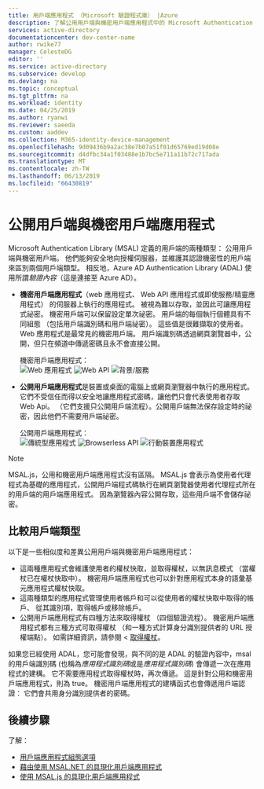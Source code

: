 ```yaml
---
title: 用戶端應用程式 （Microsoft 驗證程式庫） |Azure
description: 了解公用用戶端與機密用戶端應用程式中的 Microsoft Authentication Library (MSAL)。
services: active-directory
documentationcenter: dev-center-name
author: rwike77
manager: CelesteDG
editor: ''
ms.service: active-directory
ms.subservice: develop
ms.devlang: na
ms.topic: conceptual
ms.tgt_pltfrm: na
ms.workload: identity
ms.date: 04/25/2019
ms.author: ryanwi
ms.reviewer: saeeda
ms.custom: aaddev
ms.collection: M365-identity-device-management
ms.openlocfilehash: 9d09436b9a2ac38e7b07a51f01d65769ed19d08e
ms.sourcegitcommit: d4dfbc34a1f03488e1b7bc5e711a11b72c717ada
ms.translationtype: MT
ms.contentlocale: zh-TW
ms.lasthandoff: 06/13/2019
ms.locfileid: "66430819"
---
```

# <a name="public-client-and-confidential-client-applications"></a>公開用戶端與機密用戶端應用程式
Microsoft Authentication Library (MSAL) 定義的用戶端的兩種類型： 公用用戶端與機密用戶端。 他們能夠安全地向授權伺服器，並維護其認證機密性的用戶端來區別兩個用戶端類型。 相反地，Azure AD Authentication Library (ADAL) 使用所謂*驗證內容*（這是連接至 Azure AD）。

- **機密用戶端應用程式**（web 應用程式、 Web API 應用程式或即使服務/精靈應用程式） 的伺服器上執行的應用程式。 被視為難以存取，並因此可讓應用程式祕密。 機密用戶端可以保留設定單次祕密。 用戶端的每個執行個體具有不同組態 （包括用戶端識別碼和用戶端祕密）。 這些值是很難擷取的使用者。 Web 應用程式是最常見的機密用戶端。 用戶端識別碼透過網頁瀏覽器中，公開，但只在頻道中傳遞密碼且永不會直接公開。

    機密用戶端應用程式： <BR>
    ![Web 應用程式](media/msal-client-applications/web-app.png) ![Web API](media/msal-client-applications/web-api.png) ![背景/服務](media/msal-client-applications/daemon-service.png)

- **公開用戶端應用程式**是裝置或桌面的電腦上或網頁瀏覽器中執行的應用程式。 它們不受信任而得以安全地讓應用程式密碼，讓他們只會代表使用者存取 Web Api。 （它們支援只公開用戶端流程）。公開用戶端無法保存設定時的祕密，因此他們不需要用戶端祕密。

    公開用戶端應用程式： <BR>
    ![傳統型應用程式](media/msal-client-applications/desktop-app.png) ![Browserless API](media/msal-client-applications/browserless-app.png) ![行動裝置應用程式](media/msal-client-applications/mobile-app.png)

> [!NOTE]
> MSAL.js，公用和機密用戶端應用程式沒有區隔。  MSAL.js 會表示為使用者代理程式為基礎的應用程式，公開用戶端程式碼執行在網頁瀏覽器使用者代理程式所在的用戶端的用戶端應用程式。 因為瀏覽器內容公開存取，這些用戶端不會儲存祕密。

## <a name="comparing-the-client-types"></a>比較用戶端類型
以下是一些相似度和差異公用用戶端與機密用戶端應用程式：

- 這兩種應用程式會維護使用者的權杖快取，並取得權杖，以無訊息模式 （當權杖已在權杖快取中）。 機密用戶端應用程式也可以針對應用程式本身的語彙基元應用程式權杖快取。
- 這兩種類型的應用程式管理使用者帳戶和可以從使用者的權杖快取中取得的帳戶、 從其識別項，取得帳戶或移除帳戶。
- 公開用戶端應用程式有四種方法來取得權杖 （四個驗證流程）。 機密用戶端應用程式都有三種方式可取得權杖 （和一種方式計算身分識別提供者的 URL 授權端點）。 如需詳細資訊，請參閱 <<c0> [ 取得權杖](msal-acquire-cache-tokens.md)。

如果您已經使用 ADAL，您可能會發現，與不同的是 ADAL 的驗證內容中，msal 的用戶端識別碼 (也稱為*應用程式識別碼*或是*應用程式識別碼*) 會傳遞一次在應用程式的建構。 它不需要應用程式取得權杖時，再次傳遞。 這是針對公用和機密用戶端應用程式，則為 true。 機密用戶端應用程式的建構函式也會傳遞用戶端認證： 它們會共用身分識別提供者的密碼。

## <a name="next-steps"></a>後續步驟
了解：
- [用戶端應用程式組態選項](msal-client-application-configuration.md)
- [藉由使用 MSAL.NET 的具現化用戶端應用程式](msal-net-initializing-client-applications.md)
- [使用 MSAL.js 的具現化用戶端應用程式](msal-js-initializing-client-applications.md)
